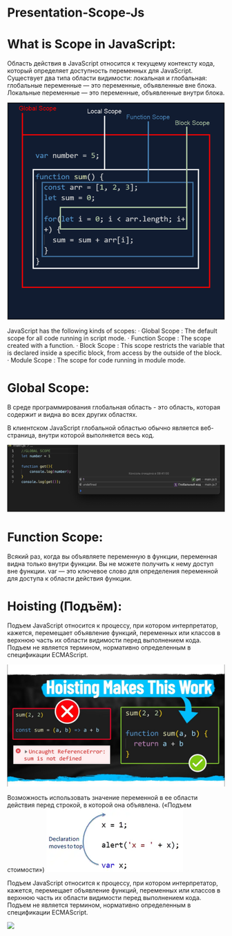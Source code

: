 # Presentation-Scope-Js


# What is Scope in JavaScript:


Область действия в JavaScript относится к текущему контексту кода, который определяет доступность переменных для JavaScript. Существует два типа области видимости: локальная и глобальная: глобальные переменные — это переменные, объявленные вне блока. Локальные переменные — это переменные, объявленные внутри блока.

![](./images/Scope.png)

JavaScript has the following kinds of scopes:
· Global Scope : The default scope for all code running in script mode.
· Function Scope : The scope created with a function.
· Block Scope : This scope restricts the variable that is declared
inside a specific block, from access by the outside of the block.
· Module Scope :  The scope for code running in module mode.

# Global Scope:

В среде программирования глобальная область - это область, которая содержит и видна во всех других областях.

В клиентском JavaScript глобальной областью обычно является веб-страница, внутри которой выполняется весь код.

![](./images/%D0%A1%D0%BD%D0%B8%D0%BC%D0%BE%D0%BA%20%D1%8D%D0%BA%D1%80%D0%B0%D0%BD%D0%B0%202023-04-13%20%D0%B2%2008.42.40.png)

# Function Scope:

Всякий раз, когда вы объявляете переменную в функции, переменная видна только внутри функции. Вы не можете получить к нему доступ вне функции. var — это ключевое слово для определения переменной для доступа к области действия функции.


# Hoisting (Подъём):


Подъем JavaScript относится к процессу, при котором интерпретатор, кажется, перемещает объявление функций, переменных или классов в верхнюю часть их области видимости перед выполнением кода. Подъем не является термином, нормативно определенным в спецификации ECMAScript.

![](./68747470733a2f2f692e7974696d672e636f6d2f76692f4576665258794b615f47492f6d617872657364656661756c742e6a7067.jpeg)


Возможность использовать значение переменной в ее области действия перед строкой, в которой она объявлена. («Подъем стоимости»)
![](./images/68747470733a2f2f7777772e7475746f7269616c73746561636865722e636f6d2f436f6e74656e742f696d616765732f6a732f686f697374696e672e706e67.webp)


Подъем JavaScript относится к процессу, при котором интерпретатор, кажется, перемещает объявление функций, переменных или классов в верхнюю часть их области видимости перед выполнением кода. Подъем не является термином, нормативно определенным в спецификации ECMAScript.

![](https://camo.githubusercontent.com/3341c6a907e98d93b6fe7a920bf041904a1760a382198b02e42ec0a31b62e978/68747470733a2f2f7265732e636c6f7564696e6172792e636f6d2f70726163746963616c6465762f696d6167652f66657463682f732d2d556b5375795452572d2d2f635f6c696d6974253243665f6175746f253243666c5f70726f6772657373697665253243715f6175746f253243775f3838302f68747470733a2f2f74686570726163746963616c6465762e73332e616d617a6f6e6177732e636f6d2f692f7966307a32677176696974386f75647334677a302e706e67)